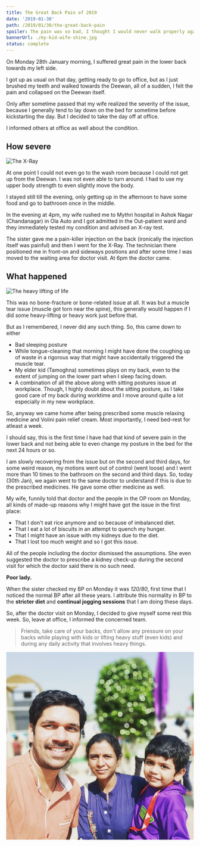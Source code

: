 ```yaml
---
title: The Great Back Pain of 2019
date: '2019-01-30'
path: /2019/01/30/the-great-back-pain
spoiler: The pain was so bad, I thought I would never walk properly again. Also, my first wheel-chair experience at hospital. 😜
bannerUrl: ./my-kid-wife-shine.jpg
status: complete
---
```


On Monday 28th January morning, I suffered great pain in the lower back towards my left side. 

I got up as usual on that day, getting ready to go to office, but as I just brushed my teeth and walked towards the Deewan, all of a sudden, I felt the pain and collapsed on the Deewan itself. 

Only after sometime passed that my wife realized the severity of the issue, because I generally tend to lay down on the bed for sometime before kickstarting the day. But I decided to take the day off at office. 

I informed others at office as well about the condition. 


## How severe
![The X-Ray](https://images.unsplash.com/photo-1512615199361-5c7a110a8d11?ixlib=rb-1.2.1&ixid=eyJhcHBfaWQiOjEyMDd9&auto=format&fit=crop&w=1950&q=80)

At one point I could not even go to the wash room because I could not get up from the Deewan. I was not even able to turn around. I had to use my upper body strength to even slightly move the body.

I stayed still till the evening, only getting up in the afternoon to have some food and go to bathroom once in the middle. 

In the evening at 4pm, my wife rushed me to Mythri hospital in Ashok Nagar (Chandanagar) in Ola Auto and I got admitted in the Out-patient ward and they immediately tested my condition and advised an X-ray test. 

The sister gave me a pain-killer injection on the back (ironically the injection itself was painful) and then I went for the X-Ray. The technician there positioned me in front-on and sideways positions and after some time I was moved to the waiting area for doctor visit. At 6pm the doctor came. 

## What happened 

![The heavy lifting of life](https://images.unsplash.com/photo-1449177009399-be6867ef0505?ixlib=rb-1.2.1&ixid=eyJhcHBfaWQiOjEyMDd9&auto=format&fit=crop&w=1950&q=80)

This was no bone-fracture or bone-related issue at all. It was but a muscle tear issue (muscle got torn near the spine), this generally would happen if I did some heavy-lifting or heavy work just before that.  

But as I remembered, I never did any such thing. So, this came down to either 

- Bad sleeping posture
- While tongue-cleaning that morning I might have done the coughing up of waste in a rigorous way that might have accidentally triggered the muscle tear. 
- My elder kid (Tamoghna) sometimes plays on my back, even to the extent of jumping on the lower part when I sleep facing down. 
- A combination of all the above along with sitting postures issue at workplace. Though, I highly doubt about the sitting posture, as I take good care of my back during worktime and I move around quite a lot especially in my new workplace.  

So, anyway we came home after being prescribed some muscle relaxing medicine and Volini pain relief cream. Most importantly, I need bed-rest for atleast a week. 

I should say, this is the first time I have had that kind of severe pain in the lower back and not being able to even change my posture in the bed for the next 24 hours or so. 

I am slowly recovering from the issue but on the second and third days, for some weird reason, my motions went out of control (went loose) and I went more than 10 times to the bathroom on the second and third days. So, today (30th Jan), we again went to the same doctor to understand if this is due to the prescribed medicines. He gave some other medicine as well. 

My wife, funnily told that doctor and the people in the OP room on Monday, all kinds of made-up reasons why I might have got the issue in the first place: 

- That I don't eat rice anymore and so because of imbalanced diet. 
- That I eat a lot of biscuits in an attempt to quench my hunger. 
- That I might have an issue with my kidneys due to the diet. 
- That I lost too much weight and so I got this issue. 

All of the people including the doctor dismissed the assumptions. She even suggested the doctor to prescribe a kidney check-up during the second visit for which the doctor said there is no such need. 

**Poor lady.**

When the sister checked my BP on Monday it was *120/80*, first time that I noticed the normal BP after all these years. I attribute this normality in BP to the __stricter diet__ and __continual jogging sessions__ that I am doing these days. 

So, after the doctor visit on Monday, I decided to give myself some rest this week. So, leave at office, I informed the concerned team. 

> Friends, take care of your backs, don't allow any pressure on your backs while playing with kids or lifting heavy stuff (even kids) and during any daily activity that involves heavy things.

![My Kid, me and my wife](./my-kid-wife-shine.jpg)